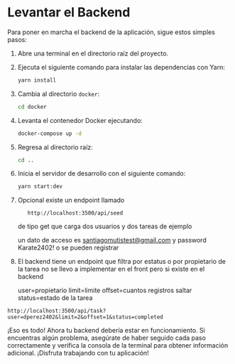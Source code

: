 # Levantar el Backend

Para poner en marcha el backend de la aplicación, sigue estos simples pasos:

1. Abre una terminal en el directorio raíz del proyecto.

2. Ejecuta el siguiente comando para instalar las dependencias con Yarn:

   ```bash
   yarn install
   ```

3. Cambia al directorio `docker`:

   ```bash
   cd docker
   ```

4. Levanta el contenedor Docker ejecutando:

   ```bash
   docker-compose up -d
   ```

5. Regresa al directorio raíz:

   ```bash
   cd ..
   ```

6. Inicia el servidor de desarrollo con el siguiente comando:

   ```bash
   yarn start:dev
   ```

7. Opcional existe un endpoint llamado

   ```
      http://localhost:3500/api/seed
   ```

   de tipo get que carga dos usuarios y dos tareas de ejemplo

   un dato de acceso es santiagomutistest@gmail.com y password Karate2402! o se pueden registrar

8. El backend tiene un endpoint que filtra por estatus o por propietario de la tarea no se llevo a implementar en el front pero si existe en el backend

   user=propietario
   limit=limite
   offset=cuantos registros saltar
   status=estado de la tarea

```
http://localhost:3500/api/task?user=dperez2402&limit=2&offset=1&status=completed
```

¡Eso es todo! Ahora tu backend debería estar en funcionamiento. Si encuentras algún problema, asegúrate de haber seguido cada paso correctamente y verifica la consola de la terminal para obtener información adicional. ¡Disfruta trabajando con tu aplicación!
